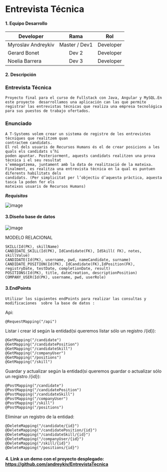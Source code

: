 # Entrevista Técnica

#### 1. Equipo Desarrollo 

| Developer | Rama | Rol |
| --- | :---:  | :---:  |
| Myroslav Andreykiv | Master / Dev1 | Developer | 
| Gerard Bonet | Dev 2 | Developer |
| Noelia Barrera | Dev 3 | Developer | 

#### 2. Descripción
 
### Entrevista Técnica
```
Proyecto final para el curso de Fullstack con Java, Angular y MySQL.En este proyecto  desarrollamos una aplicación can las que permite registrar las entrevistas técnicas que realiza una empresa tecnológica para sus puestos de trabajo ofertados.
```


### Enunciado
``` 
A T-Systems volem crear un sistema de registre de les entrevistes tècniques que realitzem quan
contractem candidats.
El rol dels usuaris de Recursos Humans és el de crear posicions a les quals els candidats s’hi
poden apuntar. Posteriorment, aquests candidats realitzen una prova tècnica i el seu resultat
s’emmagatzema, juntament amb la data de realització de la mateixa.
Finalment, es realitza una entrevista tècnica en la qual es puntuen diferents habilitats dels
candidats. (Per simplicitat per l’objectiu d’aquesta pràctica, aquesta tasca la poden fer els
mateixos usuaris de Recursos Humans)
```
***Requisitos***

![image](https://user-images.githubusercontent.com/78427755/112759455-591f9900-8ff3-11eb-93c2-5e4bfea4684c.png)


#### 3.Diseño base de datos



![image](https://user-images.githubusercontent.com/78427755/112759903-6178d380-8ff5-11eb-86c9-137d009993ff.png)




MODELO RELACIONAL
```
SKILL(Id(PK), skillName)
CANDIDATE_SKILL(Id(PK), IdCandidate(FK), IdSkill( FK), notes, skillValue) 
CANDIDATE(Id(PK), username, pwd, nameCandidate, surname) 
CANDIDATE_POSITION(Id(PK), IdCandidate(FK),IdPosition(FK), registryDate, testDate, completionDate, result)
POSITIONS(Id(PK), title, dateCreation, descriptionPosition) 
COMPANY_USER(Id(PK), username, pwd, userRole)
```



#### 3.EndPoints
```
Utilizar los siguientes endPoints para realizar las consultas y modificaciones  sobre la base de datos :
```
Api:
```
@RequestMapping("/api")
```
Listar i crear id según la entidad(si queremos listar sólo un registro /{id}):
```
@GetMapping("/candidate")
@GetMapping("/candidatePosition")
@GetMapping("/candidateSkill")
@GetMapping("/companyUser")
@GetMapping("/positions")
@GetMapping("/skill")
```
Guardar y actualizar según la entidad(si queremos guardar o actualizar sólo un registro /{id}):
```
@PostMapping("/candidate")
@PostMapping("/candidatePosition")
@PostMapping("/candidateSkill")
@PostMapping("/companyUser")
@PostMapping("/skill")
@PostMapping("/positions")
```

Eliminar un registro de la entidad:
```
@DeleteMapping("/candidate/{id}")
@DeleteMapping("/candidatePosition/{id}")
@DeleteMapping("/candidateSkill/{id}")
@DeleteMapping("/companyUser/{id}")
@DeleteMapping("/skill/{id}")
@DeleteMapping("/positions/{id}")
```



#### 4. Link a un demo con el proyecto desplegado: https://github.com/andreykiv/EntrevistaTecnica






